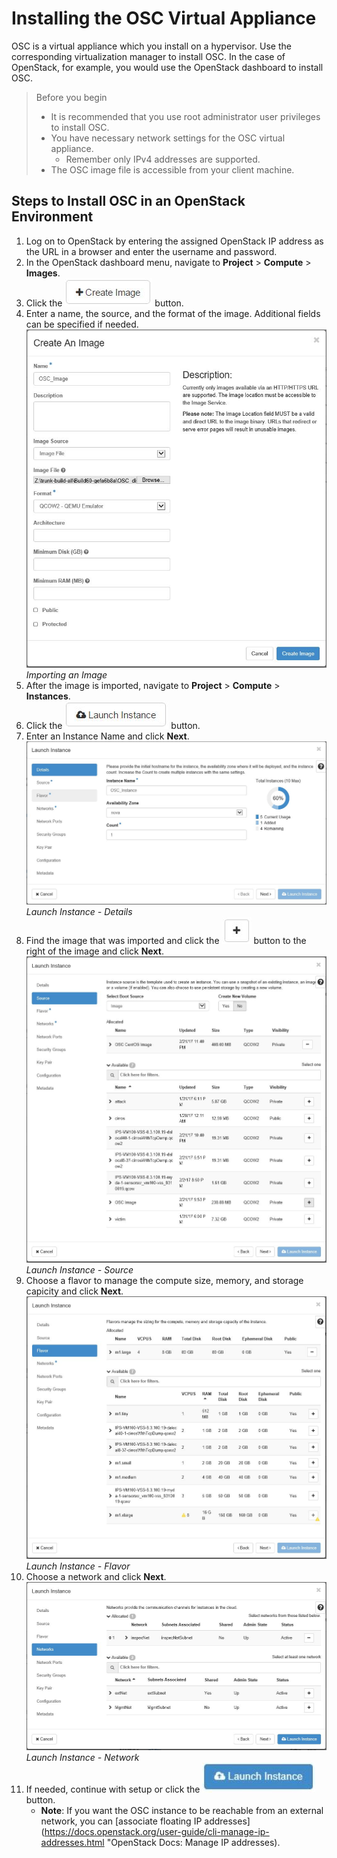 # Installing the OSC Virtual Appliance

OSC is a virtual appliance which you install on a hypervisor. Use the corresponding virtualization manager to install OSC. In the case of OpenStack, for example, you would use the OpenStack dashboard to install OSC.

> Before you begin
> * It is recommended that you use root administrator user privileges to install OSC.
> * You have necessary network settings for the OSC virtual appliance.
> 	* Remember only IPv4 addresses are supported.
> * The OSC image file is accessible from your client machine.

## Steps to Install OSC in an OpenStack Environment

1. Log on to OpenStack by entering the assigned OpenStack IP address as the URL in a browser and enter the username and password.
2. In the OpenStack dashboard menu, navigate to **Project** > **Compute** > **Images**.
3. Click the ![](./images/openstack_image_creation_button.jpg) button.
4. Enter a name, the source, and the format of the image. Additional fields can be specified if needed.  
![](./images/openstack_image_creation.jpg)  
*Importing an Image*
5. After the image is imported, navigate to **Project** > **Compute** > **Instances**.
6. Click the ![](./images/openstack_instance_button.jpg) button.
7. Enter an Instance Name and click **Next**.  
![](./images/openstack_instance_details.jpg)  
*Launch Instance - Details*
8. Find the image that was imported and click the ![](./images/openstack_plus_button.jpg) button to the right of the image and click **Next**.  
![](./images/openstack_instance_source.jpg)  
*Launch Instance - Source*
9. Choose a flavor to manage the compute size, memory, and storage capicity and click **Next**.  
![](./images/openstack_instance_flavor.jpg)  
*Launch Instance - Flavor*
10. Choose a network and click **Next**.  
![](./images/openstack_instance_networks.jpg)  
*Launch Instance - Network*
11. If needed, continue with setup or click the ![](./images/openstack_launch_instance_button.jpg) button.  
	* **Note**: If you want the OSC instance to be reachable from an external network, you can [associate floating IP addresses](https://docs.openstack.org/user-guide/cli-manage-ip-addresses.html "OpenStack Docs: Manage IP addresses).